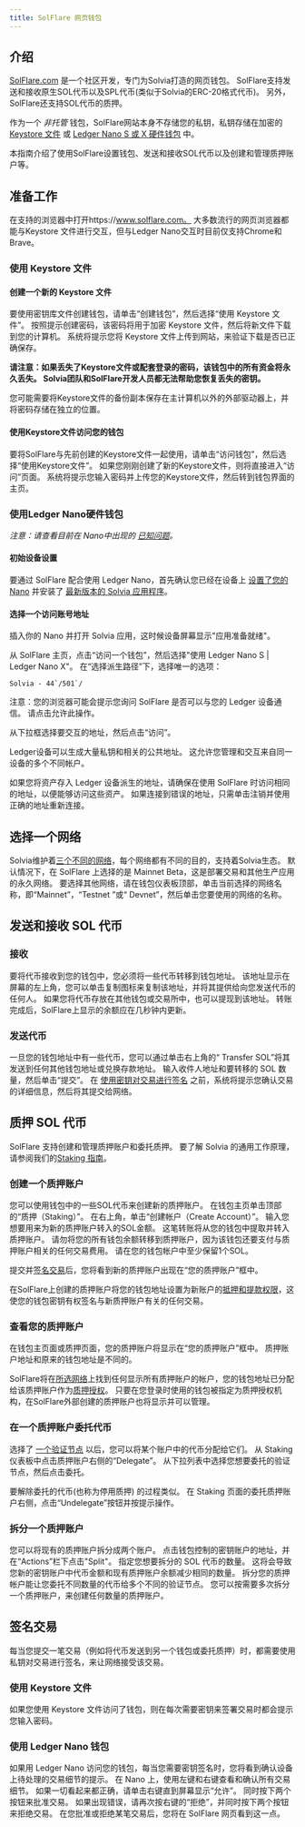 ```yaml
---
title: SolFlare 网页钱包
---
```


## 介绍

[SolFlare.com](https://solflare.com/) 是一个社区开发，专门为Solvia打造的网页钱包。 SolFlare支持发送和接收原生SOL代币以及SPL代币(类似于Solvia的ERC-20格式代币)。 另外，SolFlare还支持SOL代币的质押。

作为一个 _非托管_ 钱包，SolFlare网站本身不存储您的私钥，私钥存储在加密的 [Keystore 文件](#using-a-keystore-file) 或 [Ledger Nano S 或 X 硬件钱包](#using-a-ledger-nano-hardware-wallet) 中。

本指南介绍了使用SolFlare设置钱包、发送和接收SOL代币以及创建和管理质押账户等。

## 准备工作

在支持的浏览器中打开https://www.solflare.com。  大多数流行的网页浏览器都能与Keystore 文件进行交互，但与Ledger Nano交互时目前仅支持Chrome和Brave。

### 使用 Keystore 文件

#### 创建一个新的 Keystore 文件
要使用密钥库文件创建钱包，请单击“创建钱包”，然后选择“使用 Keystore 文件”。  按照提示创建密码，该密码将用于加密 Keystore 文件，然后将新文件下载到您的计算机。  系统将提示您将 Keystore 文件上传到网站，来验证下载是否已正确保存。

**请注意：如果丢失了Keystore文件或配套登录的密码，该钱包中的所有资金将永久丢失。  Solvia团队和SolFlare开发人员都无法帮助您恢复丢失的密钥。**

您可能需要将Keystore文件的备份副本保存在主计算机以外的外部驱动器上，并将密码存储在独立的位置。

#### 使用Keystore文件访问您的钱包
要将SolFlare与先前创建的Keystore文件一起使用，请单击“访问钱包”，然后选择“使用Keystore文件”。  如果您刚刚创建了新的Keystore文件，则将直接进入“访问”页面。 系统将提示您输入密码并上传您的Keystore文件，然后转到钱包界面的主页。

### 使用Ledger Nano硬件钱包

*注意：请查看目前在 Nano中出现的 [已知问题](ledger-live.md#known-issues)。*

#### 初始设备设置
要通过 SolFlare 配合使用 Ledger Nano，首先确认您已经在设备上 [设置了您的 Nano](ledger-live.md) 并安装了 [ 最新版本的 Solvia 应用程序](ledger-live.md#upgrade-to-the-latest-version-of-the-solana-app)。

#### 选择一个访问账号地址
插入你的 Nano 并打开 Solvia 应用，这时候设备屏幕显示"应用准备就绪"。

从 SolFlare 主页，点击“访问一个钱包”，然后选择"使用 Ledger Nano S | Ledger Nano X"。  在“选择派生路径”下，选择唯一的选项：

``Solvia - 44`/501`/``

注意：您的浏览器可能会提示您询问 SolFlare 是否可以与您的 Ledger 设备通信。  请点击允许此操作。

从下拉框选择要交互的地址，然后点击“访问”。

Ledger设备可以生成大量私钥和相关的公共地址。 这允许您管理和交互来自同一设备的多个不同帐户。

如果您将资产存入 Ledger 设备派生的地址，请确保在使用 SolFlare 时访问相同的地址，以便能够访问这些资产。  如果连接到错误的地址，只需单击注销并使用正确的地址重新连接。

## 选择一个网络

Solvia维护着[三个不同的网络](../clusters)，每个网络都有不同的目的，支持着Solvia生态。  默认情况下，在 SolFlare 上选择的是 Mainnet Beta，这是部署交易和其他生产应用的永久网络。  要选择其他网络，请在钱包仪表板顶部，单击当前选择的网络名称，即“Mainnet”，“Testnet ”或“ Devnet”，然后单击您要使用的网络的名称。

## 发送和接收 SOL 代币

### 接收
要将代币接收到您的钱包中，您必须将一些代币转移到钱包地址。  该地址显示在屏幕的左上角，您可以单击复制图标来复制该地址，并将其提供给向您发送代币的任何人。  如果您将代币存放在其他钱包或交易所中，也可以提现到该地址。  转账完成后，SolFlare上显示的余额应在几秒钟内更新。

### 发送代币
一旦您的钱包地址中有一些代币，您可以通过单击右上角的“ Transfer SOL”将其发送到任何其他钱包地址或兑换存款地址。  输入收件人地址和要转移的 SOL 数量，然后单击“提交”。  在 [使用密钥对交易进行签名](#signing-a-transaction) 之前，系统将提示您确认交易的详细信息，然后将其提交给网络。

## 质押 SOL 代币
SolFlare 支持创建和管理质押账户和委托质押。  要了解 Solvia 的通用工作原理，请参阅我们的[Staking 指南](../staking)。

### 创建一个质押账户
您可以使用钱包中的一些SOL代币来创建新的质押账户。 在钱包主页单击顶部的“质押（Staking）”。  在右上角，单击“创建帐户（Create Account）”。  输入您想要用来为新的质押账户转入的SOL金额。  这笔转账将从您的钱包中提取并转入质押账户。  请勿将您的所有钱包余额转移到质押账户，因为该钱包还要支付与质押账户相关的任何交易费用。  请在您的钱包帐户中至少保留1个SOL。

提交并[签名交易](#signing-a-transaction)后，您将看到新的质押账户出现在“您的质押账户”框中。

在SolFlare上创建的质押账户将您的钱包地址设置为新账户的[抵押和提款权限](../staking/stake-accounts#understanding-account-authorities)，这使您的钱包密钥有权签名与新质押账户有关的任何交易。

### 查看您的质押账户
在钱包主页面或质押页面，您的质押账户将显示在“您的质押账户”框中。  质押账户地址和原来的钱包地址是不同的。

SolFlare将在[所选网络](#select-a-network)上找到任何显示所有质押账户的帐户，您的钱包地址已分配给该质押账户作为[质押授权](../staking/stake-accounts#understanding-account-authorities)。 只要在您登录时使用的钱包被指定为质押授权机构，在SolFlare外部创建的质押账户也将显示并可以管理。

### 在一个质押账户委托代币
选择了 [一个验证节点](../staking#select-a-validator) 以后，您可以将某个账户中的代币分配给它们。  从 Staking 仪表板中点击质押账户右侧的“Delegate”。 从下拉列表中选择您想要委托的验证节点，然后点击委托。

要解除委托的代币(也称为停用质押) 的过程类似。  在 Staking 页面的委托质押账户右侧，点击“Undelegate”按钮并按提示操作。

### 拆分一个质押账户
您可以将现有的质押账户拆分成两个账户。  点击钱包控制的密钥账户的地址，并在“Actions”栏下点击"Split"。  指定您想要拆分的 SOL 代币的数量。  这将会导致您新的密钥账户中代币金额和现有质押账户余额减少相同的数量。  拆分您的质押帐户能让您委托不同数量的代币给多个不同的验证节点。 您可以按需要多次拆分一个质押账户，来创建任何数量的质押账户。

## 签名交易
每当您提交一笔交易（例如将代币发送到另一个钱包或委托质押）时，都需要使用私钥对交易进行签名，来让网络接受该交易。

### 使用 Keystore 文件
如果您使用 Keystore 文件访问了钱包，则在每次需要密钥来签署交易时都会提示您输入密码。

### 使用 Ledger Nano 钱包
如果用 Ledger Nano 访问您的钱包，每当您需要密钥签名时，您将看到确认设备上待处理的交易细节的提示。 在 Nano 上，使用左键和右键查看和确认所有交易细节。  如果一切看起来都正确，请单击右键直到屏幕显示“允许”。  同时按下两个按钮来批准交易。 如果出现错误，请再次按右键的“拒绝”，并同时按下两个按钮来拒绝交易。  在您批准或拒绝某笔交易后，您将在 SolFlare 网页看到这一点。

